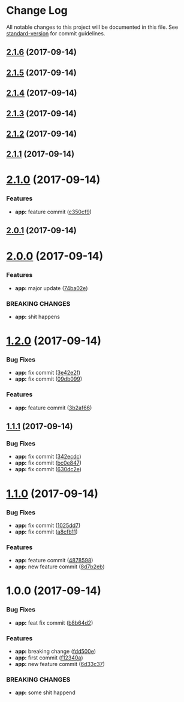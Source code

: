 # Change Log

All notable changes to this project will be documented in this file. See [standard-version](https://github.com/conventional-changelog/standard-version) for commit guidelines.

<a name="2.1.6"></a>
## [2.1.6](https://github.com/edli/travis-sandbox/compare/v2.1.5...v2.1.6) (2017-09-14)



<a name="2.1.5"></a>
## [2.1.5](https://github.com/edli/travis-sandbox/compare/v2.1.4...v2.1.5) (2017-09-14)



<a name="2.1.4"></a>
## [2.1.4](https://github.com/edli/travis-sandbox/compare/v2.1.3...v2.1.4) (2017-09-14)



<a name="2.1.3"></a>
## [2.1.3](https://github.com/edli/travis-sandbox/compare/v2.1.2...v2.1.3) (2017-09-14)



<a name="2.1.2"></a>
## [2.1.2](https://github.com/edli/travis-sandbox/compare/v2.1.1...v2.1.2) (2017-09-14)



<a name="2.1.1"></a>
## [2.1.1](https://github.com/edli/travis-sandbox/compare/v2.1.0...v2.1.1) (2017-09-14)



<a name="2.1.0"></a>
# [2.1.0](https://github.com/edli/travis-sandbox/compare/v2.0.1...v2.1.0) (2017-09-14)


### Features

* **app:** feature commit ([c350cf9](https://github.com/edli/travis-sandbox/commit/c350cf9))



<a name="2.0.1"></a>
## [2.0.1](https://github.com/edli/travis-sandbox/compare/v2.0.0...v2.0.1) (2017-09-14)



<a name="2.0.0"></a>
# [2.0.0](https://github.com/edli/travis-sandbox/compare/v1.2.0...v2.0.0) (2017-09-14)


### Features

* **app:** major update ([74ba02e](https://github.com/edli/travis-sandbox/commit/74ba02e))


### BREAKING CHANGES

* **app:** shit happens



<a name="1.2.0"></a>
# [1.2.0](https://github.com/edli/travis-sandbox/compare/v1.1.1...v1.2.0) (2017-09-14)


### Bug Fixes

* **app:** fix commit ([3e42e2f](https://github.com/edli/travis-sandbox/commit/3e42e2f))
* **app:** fix commit ([09db099](https://github.com/edli/travis-sandbox/commit/09db099))


### Features

* **app:** feature commit ([3b2af66](https://github.com/edli/travis-sandbox/commit/3b2af66))



<a name="1.1.1"></a>
## [1.1.1](https://github.com/edli/travis-sandbox/compare/v1.1.0...v1.1.1) (2017-09-14)


### Bug Fixes

* **app:** fix commit ([342ecdc](https://github.com/edli/travis-sandbox/commit/342ecdc))
* **app:** fix commit ([bc0e847](https://github.com/edli/travis-sandbox/commit/bc0e847))
* **app:** fix commit ([630dc2e](https://github.com/edli/travis-sandbox/commit/630dc2e))



<a name="1.1.0"></a>
# [1.1.0](https://github.com/edli/travis-sandbox/compare/v1.0.0...v1.1.0) (2017-09-14)


### Bug Fixes

* **app:** fix commit ([1025dd7](https://github.com/edli/travis-sandbox/commit/1025dd7))
* **app:** fix commit ([a8cfb11](https://github.com/edli/travis-sandbox/commit/a8cfb11))


### Features

* **app:** feature commit ([4878598](https://github.com/edli/travis-sandbox/commit/4878598))
* **app:** new feature commit ([8d7b2eb](https://github.com/edli/travis-sandbox/commit/8d7b2eb))



<a name="1.0.0"></a>
# 1.0.0 (2017-09-14)


### Bug Fixes

* **app:** feat fix commit ([b8b64d2](https://github.com/edli/travis-sandbox/commit/b8b64d2))


### Features

* **app:** breaking change ([fdd500e](https://github.com/edli/travis-sandbox/commit/fdd500e))
* **app:** first commit ([f12340a](https://github.com/edli/travis-sandbox/commit/f12340a))
* **app:** new feature commit ([6d33c37](https://github.com/edli/travis-sandbox/commit/6d33c37))


### BREAKING CHANGES

* **app:** some shit happend
